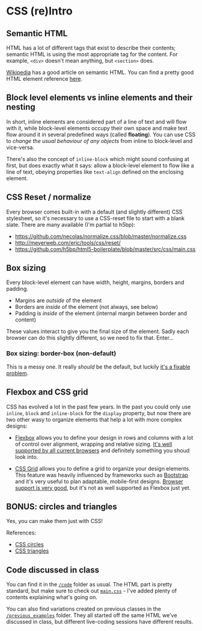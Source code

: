 # CSS (re)Intro

## Semantic HTML
HTML has a lot of different tags that exist to describe their contents; semantic HTML is using the most appropriate tag for the content. For example, `<div>` doesn't mean anything, but `<section>` does.

[Wikipedia](https://en.wikipedia.org/wiki/Semantic_HTML) has a good article on semantic HTML. You can find a pretty good HTML element reference [here](http://html5doctor.com/element-index/).

## Block level elements vs inline elements and their nesting
In short, inline elements are considered part of a line of text and will flow with it, while block-level elements occupy their own space and make text flow around it in several predefined ways (called **floating**). You can use CSS to *change the usual behaviour of any objects* from inline to block-level and vice-versa.

There's also the concept of `inline-block` which might sound confusing at first, but does exactly what it says: allow a block-level element to flow like a line of text, obeying properties like `text-align` defined on the enclosing element.

## CSS Reset / normalize
Every browser comes built-in with a default (and slightly different) CSS stylesheet, so it's necessary to use a CSS-reset file to start with a blank slate. There are many available (I'm partial to h5bp):

* https://github.com/necolas/normalize.css/blob/master/normalize.css
* http://meyerweb.com/eric/tools/css/reset/
* https://github.com/h5bp/html5-boilerplate/blob/master/src/css/main.css

## Box sizing
Every block-level element can have width, height, margins, borders and padding.

* Margins are _outside_ of the element
* Borders are _inside_ of the element (not always, see below)
* Padding is _inside_ of the element (internal margin between border and content)

These values interact to give you the final size of the element. Sadly each browser can do this slightly different, so we need to fix that. Enter...

### Box sizing: border-box (non-default)
This is a messy one. It really _should_ be the default, but luckily [it's a fixable problem](https://www.paulirish.com/2012/box-sizing-border-box-ftw).

## Flexbox and CSS grid

CSS has evolved a lot in the past few years. In the past you could only use `inline`, `block` and `inline-block` for the `display` property, but now there are two other wasy to organize elements that help a lot with more complex designs:

- [Flexbox](https://css-tricks.com/snippets/css/a-guide-to-flexbox/) allows you to define your design in rows and columns with a lot of control over alignment, wrapping and relative sizing. [It's well supported by all current browsers](https://caniuse.com/#feat=flexbox) and definitely something you shoud look into. 

- [CSS Grid](https://css-tricks.com/snippets/css/complete-guide-grid/) allows you to define a grid to organize your design elements. This feature was heavily influenced by frameworks such as [Bootstrap](https://getbootstrap.com/) and it's very useful to plan adaptable, mobile-first designs. [Browser support is very good](https://caniuse.com/#feat=css-grid), but it's not as well supported as Flexbox just yet.

## BONUS: circles and triangles
Yes, you can make them just with CSS!

References:
* [CSS circles](https://davidwalsh.name/css-circles)
* [CSS triangles](https://davidwalsh.name/css-triangles)

## Code discussed in class

You can find it in the [`/code`](code) folder as usual. The HTML part is pretty standard, but make sure to check out [`main.css`](code/css/main.css) - I've added plenty of contents explaining what's going on.

You can also find variations created on previous classes in the [`/previous_examples`](previous_examples) folder. They all started off the same HTML we've discussed in class, but different live-coding sessions have different results.
